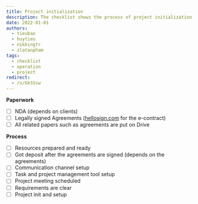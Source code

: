 ```yaml
---
title: Project initialization
description: The checklist shows the process of project initialization
date: 2022-01-01
authors:
  - tieubao
  - huytieu
  - nikkingtr
  - zlatanpham
tags:
  - checklist
  - operation
  - project
redirect:
  - /s/GkSSsw
---
```


**Paperwork**

- [ ] NDA (depends on clients)
- [ ] Legally signed Agreements ([hellosign.com](http://hellosign.com/) for the e-contract)
- [ ] All related papers such as agreements are put on Drive

**Process**

- [ ] Resources prepared and ready
- [ ] Got deposit after the agreements are signed (depends on the agreements)
- [ ] Communication channel setup
- [ ] Task and project management tool setup
- [ ] Project meeting scheduled
- [ ] Requirements are clear
- [ ] Project init and setup
